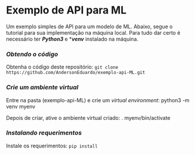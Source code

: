 # Exemplo de API para ML

Um exemplo simples de API para um modelo de ML. Abaixo, segue o tutorial para sua implementação na máquina local. Para tudo dar certo é necessário ter **_Python3_** e ***_venv_** instalado na máquina.

### _Obtendo o código_

Obtenha o código deste repositório: `git clone https://github.com/AndersonEduardo/exemplo-api-ML.git`

### _Crie um ambiente virtual_

Entre na pasta (exemplo-api-ML) e crie um _virtual environment_: python3 -m venv myenv

Depois de criar, ative o ambiente virtual criado: . myenv/bin/activate

### _Instalando requerimentos_

Instale os requerimentos: `pip install`





